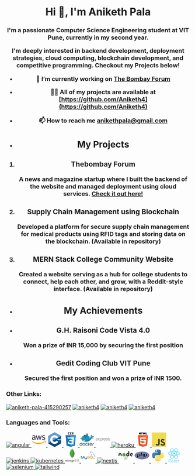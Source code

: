<h1 align="center">Hi 👋, I'm Aniketh Pala</h1>
<h3 align="center">I'm a passionate Computer Science Engineering student at VIT Pune, currently in my second year.

<p>I'm deeply interested in backend development, deployment strategies, cloud computing, blockchain development, and competitive programming. Checkout my Projects below!</p>

- 🔭 I’m currently working on [The Bombay Forum](https://thebombayforum.com)

- 👨‍💻 All of my projects are available at [https://github.com/Aniketh4](https://github.com/Aniketh4)

- 📫 How to reach me **anikethpala@gmail.com**

-  <h2>My Projects</h2>
  <ol>
    <li>
      <h3>Thebombay Forum</h3>
      <p>A news and magazine startup where I built the backend of the website and managed deployment using cloud services. <a href="thebombayforum.com">Check it out here!</a></p>
    </li>
    <li>
      <h3>Supply Chain Management using Blockchain</h3>
      <p>Developed a platform for secure supply chain management for medical products using RFID tags and storing data on the blockchain. (Available in repository)</p>
    </li>
    <li>
      <h3>MERN Stack College Community Website</h3>
      <p>Created a website serving as a hub for college students to connect, help each other, and grow, with a Reddit-style interface. (Available in repository)</p>
    </li>
  </ol>

-  <h2>My Achievements</h2>
  <ul>
    <li>
      <h3>G.H. Raisoni Code Vista 4.0</h3>
      <p>Won a prize of INR 15,000 by securing the first position</p>
    </li>
    <li>
      <h3>Gedit Coding Club VIT Pune</h3>
      <p>Secured the first position and won a prize of INR 1500.</p>
    </li>
  </ul>

<h3 align="left">Other Links:</h3>
<p align="left">
<a href="https://linkedin.com/in/aniketh-pala-415290257" target="blank"><img align="center" src="https://raw.githubusercontent.com/rahuldkjain/github-profile-readme-generator/master/src/images/icons/Social/linked-in-alt.svg" alt="aniketh-pala-415290257" height="30" width="40" /></a>
<a href="https://www.codechef.com/users/aniketh4" target="blank"><img align="center" src="https://cdn.jsdelivr.net/npm/simple-icons@3.1.0/icons/codechef.svg" alt="aniketh4" height="30" width="40" /></a>
<a href="https://codeforces.com/profile/aniketh4" target="blank"><img align="center" src="https://raw.githubusercontent.com/rahuldkjain/github-profile-readme-generator/master/src/images/icons/Social/codeforces.svg" alt="aniketh4" height="30" width="40" /></a>
<a href="https://www.leetcode.com/aniketh4" target="blank"><img align="center" src="https://raw.githubusercontent.com/rahuldkjain/github-profile-readme-generator/master/src/images/icons/Social/leet-code.svg" alt="aniketh4" height="30" width="40" /></a>
</p>

<h3 align="left">Languages and Tools:</h3>
<p align="left"> <a href="https://angular.io" target="_blank" rel="noreferrer"> <img src="https://angular.io/assets/images/logos/angular/angular.svg" alt="angular" width="40" height="40"/> </a> <a href="https://aws.amazon.com" target="_blank" rel="noreferrer"> <img src="https://raw.githubusercontent.com/devicons/devicon/master/icons/amazonwebservices/amazonwebservices-original-wordmark.svg" alt="aws" width="40" height="40"/> </a> <a href="https://www.w3schools.com/cpp/" target="_blank" rel="noreferrer"> <img src="https://raw.githubusercontent.com/devicons/devicon/master/icons/cplusplus/cplusplus-original.svg" alt="cplusplus" width="40" height="40"/> </a> <a href="https://www.w3schools.com/css/" target="_blank" rel="noreferrer"> <img src="https://raw.githubusercontent.com/devicons/devicon/master/icons/css3/css3-original-wordmark.svg" alt="css3" width="40" height="40"/> </a> <a href="https://www.docker.com/" target="_blank" rel="noreferrer"> <img src="https://raw.githubusercontent.com/devicons/devicon/master/icons/docker/docker-original-wordmark.svg" alt="docker" width="40" height="40"/> </a> <a href="https://expressjs.com" target="_blank" rel="noreferrer"> <img src="https://raw.githubusercontent.com/devicons/devicon/master/icons/express/express-original-wordmark.svg" alt="express" width="40" height="40"/> </a> <a href="https://heroku.com" target="_blank" rel="noreferrer"> <img src="https://www.vectorlogo.zone/logos/heroku/heroku-icon.svg" alt="heroku" width="40" height="40"/> </a> <a href="https://www.w3.org/html/" target="_blank" rel="noreferrer"> <img src="https://raw.githubusercontent.com/devicons/devicon/master/icons/html5/html5-original-wordmark.svg" alt="html5" width="40" height="40"/> </a> <a href="https://developer.mozilla.org/en-US/docs/Web/JavaScript" target="_blank" rel="noreferrer"> <img src="https://raw.githubusercontent.com/devicons/devicon/master/icons/javascript/javascript-original.svg" alt="javascript" width="40" height="40"/> </a> <a href="https://www.jenkins.io" target="_blank" rel="noreferrer"> <img src="https://www.vectorlogo.zone/logos/jenkins/jenkins-icon.svg" alt="jenkins" width="40" height="40"/> </a> <a href="https://kubernetes.io" target="_blank" rel="noreferrer"> <img src="https://www.vectorlogo.zone/logos/kubernetes/kubernetes-icon.svg" alt="kubernetes" width="40" height="40"/> </a> <a href="https://www.mongodb.com/" target="_blank" rel="noreferrer"> <img src="https://raw.githubusercontent.com/devicons/devicon/master/icons/mongodb/mongodb-original-wordmark.svg" alt="mongodb" width="40" height="40"/> </a> <a href="https://www.mysql.com/" target="_blank" rel="noreferrer"> <img src="https://raw.githubusercontent.com/devicons/devicon/master/icons/mysql/mysql-original-wordmark.svg" alt="mysql" width="40" height="40"/> </a> <a href="https://nextjs.org/" target="_blank" rel="noreferrer"> <img src="https://cdn.worldvectorlogo.com/logos/nextjs-2.svg" alt="nextjs" width="40" height="40"/> </a> <a href="https://nodejs.org" target="_blank" rel="noreferrer"> <img src="https://raw.githubusercontent.com/devicons/devicon/master/icons/nodejs/nodejs-original-wordmark.svg" alt="nodejs" width="40" height="40"/> </a> <a href="https://www.php.net" target="_blank" rel="noreferrer"> <img src="https://raw.githubusercontent.com/devicons/devicon/master/icons/php/php-original.svg" alt="php" width="40" height="40"/> </a> <a href="https://www.python.org" target="_blank" rel="noreferrer"> <img src="https://raw.githubusercontent.com/devicons/devicon/master/icons/python/python-original.svg" alt="python" width="40" height="40"/> </a> <a href="https://reactjs.org/" target="_blank" rel="noreferrer"> <img src="https://raw.githubusercontent.com/devicons/devicon/master/icons/react/react-original-wordmark.svg" alt="react" width="40" height="40"/> </a> <a href="https://www.selenium.dev" target="_blank" rel="noreferrer"> <img src="https://raw.githubusercontent.com/detain/svg-logos/780f25886640cef088af994181646db2f6b1a3f8/svg/selenium-logo.svg" alt="selenium" width="40" height="40"/> </a> <a href="https://tailwindcss.com/" target="_blank" rel="noreferrer"> <img src="https://www.vectorlogo.zone/logos/tailwindcss/tailwindcss-icon.svg" alt="tailwind" width="40" height="40"/> </a> </p>
